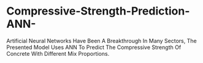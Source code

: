# Compressive-Strength-Prediction-ANN-
Artificial Neural Networks Have Been A Breakthrough In Many Sectors, The Presented Model Uses ANN To Predict The Compressive Strength Of Concrete With Different Mix Proportions.
